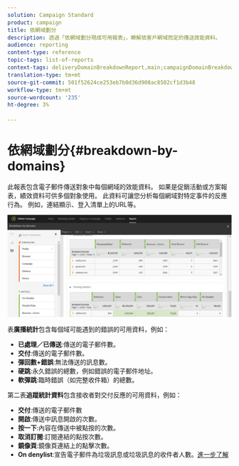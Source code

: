 ```yaml
---
solution: Campaign Standard
product: campaign
title: 依網域劃分
description: 透過「依網域劃分現成可用報表」，瞭解依客戶網域而定的傳送效能資料。
audience: reporting
content-type: reference
topic-tags: list-of-reports
context-tags: deliveryDomainBreakdownReport,main;campaignDomainBreakdownReport,main;programDomainBreakdownReport,main
translation-type: tm+mt
source-git-commit: 501f52624ce253eb7b0d36d908ac8502cf1d3b48
workflow-type: tm+mt
source-wordcount: '235'
ht-degree: 3%

---
```



# 依網域劃分{#breakdown-by-domains}

此報表包含電子郵件傳送對象中每個網域的效能資料。 如果是促銷活動或方案報表，績效資料可供多個對象使用。 此資料可讓您分析每個網域對特定事件的反應行為。 例如，連結顯示、登入清單上的URL等。

![](assets/delivery_reports_6.png)

表&#x200B;**廣播統計**&#x200B;包含每個域可能遇到的錯誤的可用資料，例如：

* **已處理／已傳送**:傳送的電子郵件數。
* **交付**:傳送的電子郵件數。
* **彈回數+錯誤**:無法傳送的訊息數。
* **硬跳**:永久錯誤的總數，例如錯誤的電子郵件地址。
* **軟彈跳**:臨時錯誤（如完整收件箱）的總數。

第二表&#x200B;**追蹤統計資料**&#x200B;包含接收者對交付反應的可用資料，例如：

* **交付**:傳送的電子郵件數
* **開啟**:傳送中訊息開啟的次數。
* **按一下**:內容在傳送中被點按的次數。
* **取消訂閱**:訂閱連結的點按次數。
* **鏡像頁**:鏡像頁連結上的點擊次數。
* **On denylist**:宣告電子郵件為垃圾訊息或垃圾訊息的收件者人數。[進一步了解](../../audiences/using/about-opt-in-and-opt-out-in-campaign.md)

